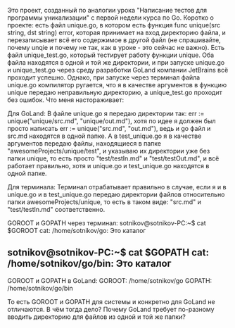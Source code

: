 Это проект, созданный по аналогии урока "Написание тестов для программы уникализации" с первой недели курса по Go.
Коротко о проекте: есть файл unique.go, в котором есть функция func unique(src string, dst string) error, которая принимает на вход директорию файла, и перезаписывает всё его содержимое в другой файл (не спрашивайте, почему unqie и почему не так, как в уроке - это сейчас не важно). Есть файл unique_test.go, который тестирует работу функции unique. Оба файла находятся в одной и той же директории, и при запуске unique.go и unique_test.go через среду разработки GoLand компании JetBrains всё проходит успешно. Однако, при запуске через терминал файла unique.go компилятор ругается, что я в качестве аргументов в функцию unique передаю неправильную директорию, а unique_test.go проходит без ошибок.
Что меня настораживает:

Для GoLand:
В файле unique.go я передаю директории так: err := unique("unique/src.md", "unique/out.md"), хотя по идее я должен был просто написать err := unique("src.md", "out.md"), ведь и go файл и src.md находятся в одной папке. 
А в test_unique.go я в качестве аргументов передаю файлы, находящиеся в папке "awesomeProjects/unique/test", и указываю их директории уже без папки unique, то есть просто "test/testIn.md" и "test/testOut.md", и всё работает правильно, хотя и unique.go и test_unique.go находятся в одной папке.

Для терминала:
Терминал отрабатывает правильно в случае, если я и в unique.go и в test_unique.go передаю директории файлов относительно папки awesomeProjects/unique, то есть в таком виде: "src.md" и "test/testIn.md" соответственно.

GOROOT и GOPATH через терминал:
sotnikov@sotnikov-PC:~$ cat $GOROOT
cat: /home/sotnikov/go: Это каталог

sotnikov@sotnikov-PC:~$ cat $GOPATH
cat: /home/sotnikov/go/bin: Это каталог
-------------------------------------
GOROOT и GOPATH в GoLand:
GOROOT: /home/sotnikov/go
GOPATH: /home/sotnikov/go/bin

То есть GOROOT и GOPATH для системы и конкретно для GoLand не отличаются. В чём тогда дело? Почему GoLand требует по-разному вводить директорию для файлов из одной и той же папки?
